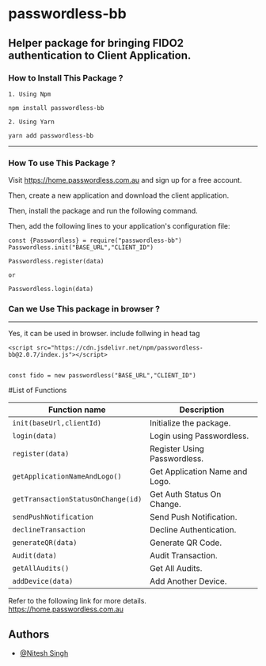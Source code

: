 

# passwordless-bb

Helper package for bringing FIDO2 authentication to Client Application.
---

### How to Install This Package ?
```
1. Using Npm

npm install passwordless-bb

2. Using Yarn

yarn add passwordless-bb

```

----
### How To use This Package ?

Visit https://home.passwordless.com.au and sign up for a free account.

Then, create a new application and download the client application.

Then, install the package and run the following command.

Then, add the following lines to your application's configuration file:

```
const {Passwordless} = require("passwordless-bb")
Passwordless.init("BASE_URL","CLIENT_ID")

Passwordless.register(data)

or

Passwordless.login(data)
```

### Can we Use This package in browser ?
---
Yes, it can be used in browser. include follwing in head tag

```
<script src="https://cdn.jsdelivr.net/npm/passwordless-bb@2.0.7/index.js"></script>


const fido = new passwordless("BASE_URL","CLIENT_ID")

```

#List of Functions

| Function name                      | Description                        |
| -------------                      | ------------------------------     |
| `init(baseUrl,clientId)`           | Initialize the package.            |
| `login(data)`                      | Login using Passwordless.          |
| `register(data)`                   | Register Using Passwordless.       |
| `getApplicationNameAndLogo()`      | Get Application Name and Logo.     |
|`getTransactionStatusOnChange(id)`  | Get Auth Status On Change.         |
|`sendPushNotification`              | Send Push Notification.            |
|`declineTransaction`                | Decline Authentication.            |
|`generateQR(data)`                  | Generate QR Code.                  |
|`Audit(data)`                       | Audit Transaction.                 |
|`getAllAudits()`                    | Get All Audits.                    |
|`addDevice(data)`                   | Add Another Device.                |



Refer to the following link for more details.
https://home.passwordless.com.au
## Authors

- [@Nitesh Singh](https://www.github.com/nitesh-bb)

